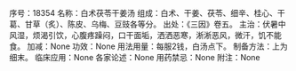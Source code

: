 序号：18354
名称：白术茯苓干姜汤
组成：白术、干姜、茯苓、细辛、桂心、干葛、甘草（炙）、陈皮、乌梅、豆豉各等分。
出处：《三因》卷五。
主治：伏暑中风湿，烦渴引饮，心腹疼躁闷，口干面垢，洒洒恶寒，淅淅恶风，微汗，饥不能食。
加减：None
功效：None
用法用量：每服2钱，白汤点下。
制备方法：上为细末。
临床应用：None
各家论述：None
用药禁忌：None
附注：None
